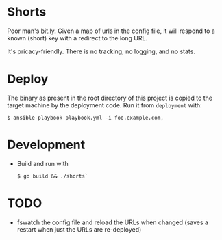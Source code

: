 # Shorts

Poor man's [bit.ly](https://bitly.com). Given a map of urls in the config file, it will respond to a known (short) key with a redirect to the long URL.

It's pricacy-friendly. There is no tracking, no logging, and no stats.

# Deploy

The binary as present in the root directory of this project is copied to the target machine by the deployment code. Run it from `deployment` with:

```command
$ ansible-playbook playbook.yml -i foo.example.com,
```

# Development

* Build and run with

  ```command
  $ go build && ./shorts`
  ```

# TODO

* fswatch the config file and reload the URLs when changed (saves a restart when just the URLs are re-deployed)
